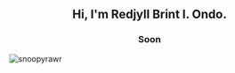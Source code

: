 
<h2 align="center">Hi, I'm Redjyll Brint I. Ondo.</h2>
<h3 align="center">Soon</h3>

<p align="left"> <img src="https://komarev.com/ghpvc/?username=snoopyrawr&label=Profile%20views&color=840807&style=flat" alt="snoopyrawr" /> </p>

